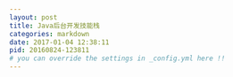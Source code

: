 ```yaml
---
layout: post
title: Java后台开发技能栈
categories: markdown
date: 2017-01-04 12:38:11
pid: 20160824-123811
# you can override the settings in _config.yml here !!
---
```

